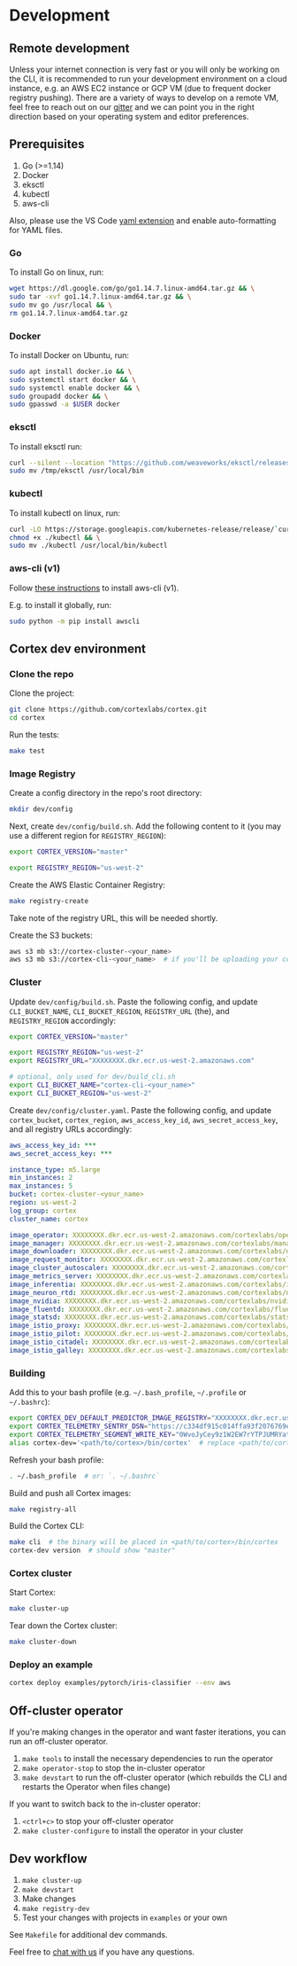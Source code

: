 # Development

## Remote development

Unless your internet connection is very fast or you will only be working on the CLI, it is recommended to run your development environment on a cloud instance, e.g. an AWS EC2 instance or GCP VM (due to frequent docker registry pushing). There are a variety of ways to develop on a remote VM, feel free to reach out on our [gitter](https://gitter.im/cortexlabs/cortex) and we can point you in the right direction based on your operating system and editor preferences.

## Prerequisites

1. Go (>=1.14)
2. Docker
3. eksctl
4. kubectl
5. aws-cli

Also, please use the VS Code [yaml extension](https://marketplace.visualstudio.com/items?itemName=redhat.vscode-yaml) and enable auto-formatting for YAML files.

### Go

To install Go on linux, run:

```bash
wget https://dl.google.com/go/go1.14.7.linux-amd64.tar.gz && \
sudo tar -xvf go1.14.7.linux-amd64.tar.gz && \
sudo mv go /usr/local && \
rm go1.14.7.linux-amd64.tar.gz
```

### Docker

To install Docker on Ubuntu, run:

```bash
sudo apt install docker.io && \
sudo systemctl start docker && \
sudo systemctl enable docker && \
sudo groupadd docker && \
sudo gpasswd -a $USER docker
```

### eksctl

To install eksctl run:

```bash
curl --silent --location "https://github.com/weaveworks/eksctl/releases/latest/download/eksctl_$(uname -s)_amd64.tar.gz" | tar xz -C /tmp && \
sudo mv /tmp/eksctl /usr/local/bin
```

### kubectl

To install kubectl on linux, run:

```bash
curl -LO https://storage.googleapis.com/kubernetes-release/release/`curl -s https://storage.googleapis.com/kubernetes-release/release/stable.txt`/bin/linux/amd64/kubectl && \
chmod +x ./kubectl && \
sudo mv ./kubectl /usr/local/bin/kubectl
```

### aws-cli (v1)

Follow [these instructions](https://github.com/aws/aws-cli#installation) to install aws-cli (v1).

E.g. to install it globally, run:

```bash
sudo python -m pip install awscli
```

## Cortex dev environment

### Clone the repo

Clone the project:

```bash
git clone https://github.com/cortexlabs/cortex.git
cd cortex
```

Run the tests:

```bash
make test
```

### Image Registry

Create a config directory in the repo's root directory:

```bash
mkdir dev/config
```

Next, create `dev/config/build.sh`. Add the following content to it (you may use a different region for `REGISTRY_REGION`):

```bash
export CORTEX_VERSION="master"

export REGISTRY_REGION="us-west-2"
```

Create the AWS Elastic Container Registry:

```bash
make registry-create
```

Take note of the registry URL, this will be needed shortly.

Create the S3 buckets:

```bash
aws s3 mb s3://cortex-cluster-<your_name>
aws s3 mb s3://cortex-cli-<your_name>  # if you'll be uploading your compiled CLI
```

### Cluster

Update `dev/config/build.sh`. Paste the following config, and update `CLI_BUCKET_NAME`, `CLI_BUCKET_REGION`, `REGISTRY_URL` (the), and `REGISTRY_REGION` accordingly:

```bash
export CORTEX_VERSION="master"

export REGISTRY_REGION="us-west-2"
export REGISTRY_URL="XXXXXXXX.dkr.ecr.us-west-2.amazonaws.com"

# optional, only used for dev/build_cli.sh
export CLI_BUCKET_NAME="cortex-cli-<your_name>"
export CLI_BUCKET_REGION="us-west-2"
```

Create `dev/config/cluster.yaml`. Paste the following config, and update `cortex_bucket`, `cortex_region`, `aws_access_key_id`, `aws_secret_access_key`, and all registry URLs accordingly:

```yaml
aws_access_key_id: ***
aws_secret_access_key: ***

instance_type: m5.large
min_instances: 2
max_instances: 5
bucket: cortex-cluster-<your_name>
region: us-west-2
log_group: cortex
cluster_name: cortex

image_operator: XXXXXXXX.dkr.ecr.us-west-2.amazonaws.com/cortexlabs/operator:latest
image_manager: XXXXXXXX.dkr.ecr.us-west-2.amazonaws.com/cortexlabs/manager:latest
image_downloader: XXXXXXXX.dkr.ecr.us-west-2.amazonaws.com/cortexlabs/downloader:latest
image_request_monitor: XXXXXXXX.dkr.ecr.us-west-2.amazonaws.com/cortexlabs/request-monitor:latest
image_cluster_autoscaler: XXXXXXXX.dkr.ecr.us-west-2.amazonaws.com/cortexlabs/cluster-autoscaler:latest
image_metrics_server: XXXXXXXX.dkr.ecr.us-west-2.amazonaws.com/cortexlabs/metrics-server:latest
image_inferentia: XXXXXXXX.dkr.ecr.us-west-2.amazonaws.com/cortexlabs/inferentia:latest
image_neuron_rtd: XXXXXXXX.dkr.ecr.us-west-2.amazonaws.com/cortexlabs/neuron-rtd:latest
image_nvidia: XXXXXXXX.dkr.ecr.us-west-2.amazonaws.com/cortexlabs/nvidia:latest
image_fluentd: XXXXXXXX.dkr.ecr.us-west-2.amazonaws.com/cortexlabs/fluentd:latest
image_statsd: XXXXXXXX.dkr.ecr.us-west-2.amazonaws.com/cortexlabs/statsd:latest
image_istio_proxy: XXXXXXXX.dkr.ecr.us-west-2.amazonaws.com/cortexlabs/istio-proxy:latest
image_istio_pilot: XXXXXXXX.dkr.ecr.us-west-2.amazonaws.com/cortexlabs/istio-pilot:latest
image_istio_citadel: XXXXXXXX.dkr.ecr.us-west-2.amazonaws.com/cortexlabs/istio-citadel:latest
image_istio_galley: XXXXXXXX.dkr.ecr.us-west-2.amazonaws.com/cortexlabs/istio-galley:latest
```

### Building

Add this to your bash profile (e.g. `~/.bash_profile`, `~/.profile` or `~/.bashrc`):

```bash
export CORTEX_DEV_DEFAULT_PREDICTOR_IMAGE_REGISTRY="XXXXXXXX.dkr.ecr.us-west-2.amazonaws.com/cortexlabs"  # set the default image for APIs
export CORTEX_TELEMETRY_SENTRY_DSN="https://c334df915c014ffa93f2076769e5b334@sentry.io/1848098"  # redirect analytics to our dev environment
export CORTEX_TELEMETRY_SEGMENT_WRITE_KEY="0WvoJyCey9z1W2EW7rYTPJUMRYat46dl"  # redirect error reporting to our dev environment
alias cortex-dev='<path/to/cortex>/bin/cortex'  # replace <path/to/cortex> with the path to the cortex repo that you cloned
```

Refresh your bash profile:

```bash
. ~/.bash_profile  # or: `. ~/.bashrc`
```

Build and push all Cortex images:

```bash
make registry-all
```

Build the Cortex CLI:

```bash
make cli  # the binary will be placed in <path/to/cortex>/bin/cortex
cortex-dev version  # should show "master"
```

### Cortex cluster

Start Cortex:

```bash
make cluster-up
```

Tear down the Cortex cluster:

```bash
make cluster-down
```

### Deploy an example

```bash
cortex deploy examples/pytorch/iris-classifier --env aws
```

## Off-cluster operator

If you're making changes in the operator and want faster iterations, you can run an off-cluster operator.

1. `make tools` to install the necessary dependencies to run the operator
2. `make operator-stop` to stop the in-cluster operator
3. `make devstart` to run the off-cluster operator (which rebuilds the CLI and restarts the Operator when files change)

If you want to switch back to the in-cluster operator:

1. `<ctrl+c>` to stop your off-cluster operator
2. `make cluster-configure` to install the operator in your cluster

## Dev workflow

1. `make cluster-up`
2. `make devstart`
3. Make changes
4. `make registry-dev`
5. Test your changes with projects in `examples` or your own

See `Makefile` for additional dev commands.

Feel free to [chat with us](https://gitter.im/cortexlabs/cortex) if you have any questions.
